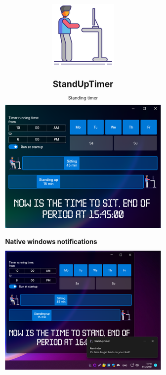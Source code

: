 <div align="center">
  <a href="https://github.com/egorozh/StandUpTimer">
    <img alt="StandUpTimer" width="200" heigth="200" src="https://github.com/egorozh/StandUpTimer/blob/master/src/Avalonia/StandUpTimer.UI/Assets/stand.png">
  </a>
  <h1>StandUpTimer</h1>
  <p>
    Standing timer
  </p> 
  
  <img alt="First look" src="https://github.com/egorozh/StandUpTimer/blob/master/img/main-window.png">
</div>

## Native windows notifications
![example](https://github.com/egorozh/StandUpTimer/blob/master/img/win-notify.png "Example")
